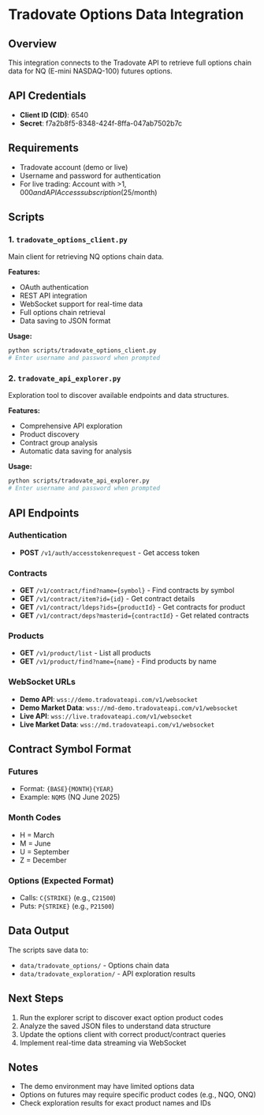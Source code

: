 # Tradovate Options Data Integration

## Overview
This integration connects to the Tradovate API to retrieve full options chain data for NQ (E-mini NASDAQ-100) futures options.

## API Credentials
- **Client ID (CID)**: 6540
- **Secret**: f7a2b8f5-8348-424f-8ffa-047ab7502b7c

## Requirements
- Tradovate account (demo or live)
- Username and password for authentication
- For live trading: Account with >$1,000 and API Access subscription ($25/month)

## Scripts

### 1. `tradovate_options_client.py`
Main client for retrieving NQ options chain data.

**Features:**
- OAuth authentication
- REST API integration
- WebSocket support for real-time data
- Full options chain retrieval
- Data saving to JSON format

**Usage:**
```bash
python scripts/tradovate_options_client.py
# Enter username and password when prompted
```

### 2. `tradovate_api_explorer.py`
Exploration tool to discover available endpoints and data structures.

**Features:**
- Comprehensive API exploration
- Product discovery
- Contract group analysis
- Automatic data saving for analysis

**Usage:**
```bash
python scripts/tradovate_api_explorer.py
# Enter username and password when prompted
```

## API Endpoints

### Authentication
- **POST** `/v1/auth/accesstokenrequest` - Get access token

### Contracts
- **GET** `/v1/contract/find?name={symbol}` - Find contracts by symbol
- **GET** `/v1/contract/item?id={id}` - Get contract details
- **GET** `/v1/contract/ldeps?ids={productId}` - Get contracts for product
- **GET** `/v1/contract/deps?masterid={contractId}` - Get related contracts

### Products
- **GET** `/v1/product/list` - List all products
- **GET** `/v1/product/find?name={name}` - Find products by name

### WebSocket URLs
- **Demo API**: `wss://demo.tradovateapi.com/v1/websocket`
- **Demo Market Data**: `wss://md-demo.tradovateapi.com/v1/websocket`
- **Live API**: `wss://live.tradovateapi.com/v1/websocket`
- **Live Market Data**: `wss://md.tradovateapi.com/v1/websocket`

## Contract Symbol Format

### Futures
- Format: `{BASE}{MONTH}{YEAR}`
- Example: `NQM5` (NQ June 2025)

### Month Codes
- H = March
- M = June
- U = September
- Z = December

### Options (Expected Format)
- Calls: `C{STRIKE}` (e.g., `C21500`)
- Puts: `P{STRIKE}` (e.g., `P21500`)

## Data Output
The scripts save data to:
- `data/tradovate_options/` - Options chain data
- `data/tradovate_exploration/` - API exploration results

## Next Steps
1. Run the explorer script to discover exact option product codes
2. Analyze the saved JSON files to understand data structure
3. Update the options client with correct product/contract queries
4. Implement real-time data streaming via WebSocket

## Notes
- The demo environment may have limited options data
- Options on futures may require specific product codes (e.g., NQO, ONQ)
- Check exploration results for exact product names and IDs